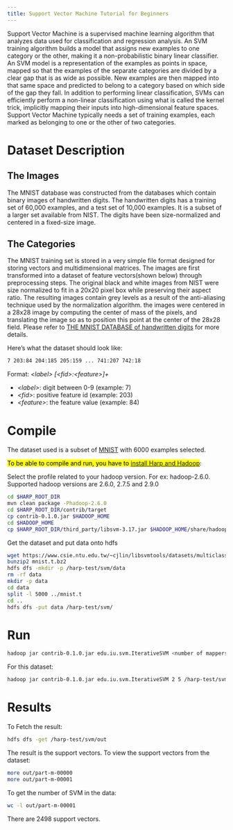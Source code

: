 ```yaml
---
title: Support Vector Machine Tutorial for Beginners
---
```


Support Vector Machine is a supervised machine learning algorithm that analyzes data used for classification and regression analysis. An SVM training algorithm builds a model that assigns new examples to one category or the other, making it a non-probabilistic binary linear classifier. An SVM model is a representation of the examples as points in space, mapped so that the examples of the separate categories are divided by a clear gap that is as wide as possible. New examples are then mapped into that same space and predicted to belong to a category based on which side of the gap they fall. In addition to performing linear classification, SVMs can efficiently perform a non-linear classification using what is called the kernel trick, implicitly mapping their inputs into high-dimensional feature spaces.
Support Vector Machine typically needs a set of training examples, each marked as belonging to one or the other of two categories. 



# **Dataset Description**

## **The Images**

The MNIST database was constructed from the databases which contain binary images of handwritten digits. The handwritten digits has a training set of 60,000 examples, and a test set of 10,000 examples. It is a subset of a larger set available from NIST. The digits have been size-normalized and centered in a fixed-size image.


## **The Categories**

The MNIST training set  is stored in a very simple file format designed for storing vectors and multidimensional matrices. The images are first transformed into a dataset of feature vectors(shown below) through preprocessing steps. The original black and white images from NIST were size normalized to fit in a 20x20 pixel box while preserving their aspect ratio. The resulting images contain grey levels as a result of the anti-aliasing technique used by the normalization algorithm. the images were centered in a 28x28 image by computing the center of mass of the pixels, and translating the image so as to position this point at the center of the 28x28 field. Please refer to [THE MNIST DATABASE of handwritten digits](http://yann.lecun.com/exdb/mnist/) for more details.

Here’s what the dataset should look like: 
```bash
7 203:84 204:185 205:159 ... 741:207 742:18
```
Format:
*\<label\> [\<fid\>:\<feature\>]+*

- *\<label\>*: digit between 0-9 (example: 7)
- *\<fid\>*: positive feature id (example: 203)
- *\<feature\>*: the feature value (example: 84)






# Compile
The dataset used is a subset of [MNIST](https://www.csie.ntu.edu.tw/~cjlin/libsvmtools/datasets/multiclass.html#mnist) with 6000 examples selected.

<mark>To be able to compile and run, you have to [install Harp and Hadoop](https://dsc-spidal.github.io/harp/docs/getting-started/)</mark>:

Select the profile related to your hadoop version. For ex: hadoop-2.6.0. Supported hadoop versions are 2.6.0, 2.7.5 and 2.9.0
```bash
cd $HARP_ROOT_DIR
mvn clean package -Phadoop-2.6.0
cd $HARP_ROOT_DIR/contrib/target
cp contrib-0.1.0.jar $HADOOP_HOME
cd $HADOOP_HOME
cp $HARP_ROOT_DIR/third_party/libsvm-3.17.jar $HADOOP_HOME/share/hadoop/mapreduce/
```

Get the dataset and put data onto hdfs
```bash
wget https://www.csie.ntu.edu.tw/~cjlin/libsvmtools/datasets/multiclass/mnist.t.bz2
bunzip2 mnist.t.bz2
hdfs dfs -mkdir -p /harp-test/svm/data
rm -rf data
mkdir -p data
cd data
split -l 5000 ../mnist.t
cd ..
hdfs dfs -put data /harp-test/svm/
```

# Run
```bash
hadoop jar contrib-0.1.0.jar edu.iu.svm.IterativeSVM <number of mappers> <number of iteration> <work path in HDFS> <local data set path>
```

For this dataset:
```bash
hadoop jar contrib-0.1.0.jar edu.iu.svm.IterativeSVM 2 5 /harp-test/svm nolocalfile
```



# Results
To Fetch the result:
```bash
hdfs dfs -get /harp-test/svm/out
```
The result is the support vectors.
To view the support vectors from the dataset:
```bash
more out/part-m-00000
more out/part-m-00001
```

To get the number of SVM in the data: 
```bash
wc -l out/part-m-00001
```
There are 2498 support vectors. 

